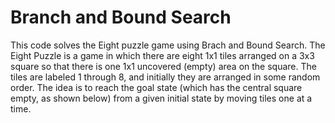 # Branch and Bound Search
This code solves the Eight puzzle game using Brach and Bound Search. The Eight Puzzle is a game in which there are eight 1x1 tiles arranged on a 3x3 square so that there is one 1x1 uncovered (empty) area on the square. The tiles are labeled 1 through 8, and initially they are arranged in some random order. The idea is to reach the goal state (which has the central square empty, as shown below) from a given initial state by moving tiles one at a time.
